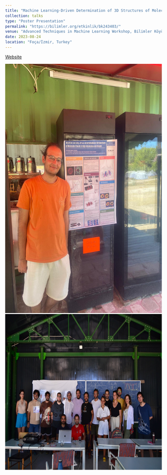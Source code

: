 ```yaml
---
title: "Machine Learning-Driven Determination of 3D Structures of Molecular Clouds in High-Resolution mm Images"
collection: talks
type: "Poster Presentation"
permalink: "https://bilimler.org/etkinlik/bk243403/"
venue: "Advanced Techniques in Machine Learning Workshop, Bilimler Köyü"
date: 2023-08-24
location: "Foça/İzmir, Turkey"
---
```

<a href="https://bilimler.org/etkinlik/bk243403/">Website</a>

<img src='/images/1.jpeg' width="600" height="800">

<img src="/images/3.jpeg" width="600" height="500">
